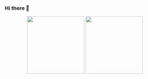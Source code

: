 ### Hi there 👋

<!--
**ppassong/ppassong** is a ✨ _special_ ✨ repository because its `README.md` (this file) appears on your GitHub profile.

Here are some ideas to get you started:

- 🔭 I’m currently working on ...
- 🌱 I’m currently learning ...
- 👯 I’m looking to collaborate on ...
- 🤔 I’m looking for help with ...
- 💬 Ask me about ...
- 📫 How to reach me: ...
- 😄 Pronouns: ...
- ⚡ Fun fact: ...
-->

<div align="center">
  <!--GitHub stats-->
<p>
  <img height="180em" src="https://github-readme-stats.vercel.app/api?username=ppassong&show_icons=true&include_all_commits=true&bg_color=30,e96443,904e95&title_color=fff&text_color=fff">

  <!--Most Used Languages-->
  <img height="180em" src="https://github-readme-stats.vercel.app/api/top-langs/?username=ppassong&layout=compact&bg_color=30,e96443,904e95&title_color=fff&text_color=fff">
</p>

  
<!--GitHub stats-->
<!-- ![ppassong's GitHub stats](https://github-readme-stats.vercel.app/api?username=ppassong&show_icons=true&theme=tokyonight) -->

<!--Most Used Languages-->
<!-- ![Top Langs](https://github-readme-stats.vercel.app/api/top-langs/?username=ppassong&layout=compact&theme=tokyonight) -->

</div>

